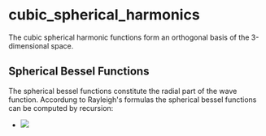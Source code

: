 # cubic_spherical_harmonics
The cubic spherical harmonic functions form an orthogonal basis of the 3-dimensional space.


## Spherical Bessel Functions
The spherical bessel functions constitute the radial part of the wave function.
Accordung to Rayleigh's formulas the spherical bessel functions can be computed by recursion:

- <img src="https://latex.codecogs.com/gif.latex?j_n(z)=(-\frac{1}{z}\frac{d}{dz})^n\frac{sin(z)}{z}" /> 
